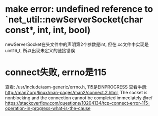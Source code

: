 # make error: undefined reference to `net_util::newServerSocket(char const*, int, int, bool)
newServerSocket在头文件中的声明第2个参数是int, 但在.cc文件中实现是uint16_t, 所以出现未定义的链接错误

# connect失败, errno是115
查看: /usr/include/asm-generic/errno.h, 115是EINPROGRESS
查看手册: http://man7.org/linux/man-pages/man2/connect.2.html, The socket is nonblocking and the connection cannot be completed immediately
@ref https://stackoverflow.com/questions/10204134/tcp-connect-error-115-operation-in-progress-what-is-the-cause